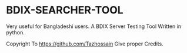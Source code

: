 # BDIX-SEARCHER-TOOL
Very useful for Bangladeshi users. A BDIX Server Testing Tool Written in python. 


Copyright To https://github.com/Tazhossain Give proper Credits.
